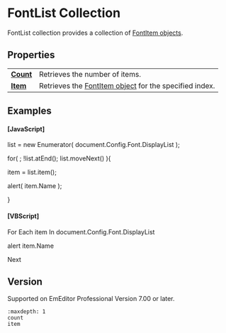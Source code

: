 # FontList Collection

FontList collection provides a collection of [FontItem objects](../font_item/index).

## Properties

|     |     |
| --- | --- |
| **[Count](count)** | Retrieves the number of items. |
| **[Item](item)** | Retrieves the [FontItem object](../font_item/index) for the specified index. |

## Examples

#### \[JavaScript\]

list = new Enumerator( document.Config.Font.DisplayList );

for( ; !list.atEnd(); list.moveNext() ){

item = list.item();

alert( item.Name );

}

#### \[VBScript\]

For Each item In document.Config.Font.DisplayList

alert item.Name

Next

## Version

Supported on EmEditor Professional Version 7.00 or later.


```{toctree}
:maxdepth: 1
count
item
```

